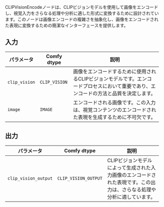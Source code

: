 CLIPVisionEncodeノードは、CLIPビジョンモデルを使用して画像をエンコードし、視覚入力をさらなる処理や分析に適した形式に変換するために設計されています。このノードは画像エンコードの複雑さを抽象化し、画像をエンコードされた表現に変換するための簡潔なインターフェースを提供します。

## 入力

| パラメータ            | Comfy dtype          | 説明 |
|----------------------|-----------------------|-------------|
| `clip_vision`        | `CLIP_VISION`        | 画像をエンコードするために使用されるCLIPビジョンモデルです。エンコードプロセスにおいて重要であり、エンコードの方法と品質を決定します。 |
| `image`              | `IMAGE`              | エンコードされる画像です。この入力は、視覚コンテンツのエンコードされた表現を生成するために不可欠です。 |

## 出力

| パラメータ             | Comfy dtype            | 説明 |
|-----------------------|------------------------|-------------|
| `clip_vision_output`  | `CLIP_VISION_OUTPUT`  | CLIPビジョンモデルによって生成された入力画像のエンコードされた表現です。この出力は、さらなる処理や分析に適しています。 |
